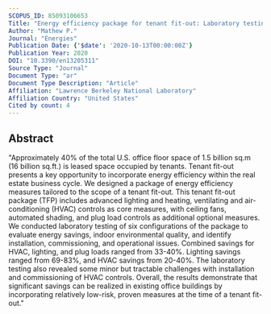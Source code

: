 ```yaml
---
SCOPUS_ID: 85093106653
Title: "Energy efficiency package for tenant fit-out: Laboratory testing and validation of energy savings and indoor environmental quality"
Author: "Mathew P."
Journal: "Energies"
Publication Date: {'$date': '2020-10-13T00:00:00Z'}
Publication Year: 2020
DOI: "10.3390/en13205311"
Source Type: "Journal"
Document Type: "ar"
Document Type Description: "Article"
Affiliation: "Lawrence Berkeley National Laboratory"
Affiliation Country: "United States"
Cited by count: 4
---
```


## Abstract
"Approximately 40% of the total U.S. office floor space of 1.5 billion sq.m (16 billion sq.ft.) is leased space occupied by tenants. Tenant fit-out presents a key opportunity to incorporate energy efficiency within the real estate business cycle. We designed a package of energy efficiency measures tailored to the scope of a tenant fit-out. This tenant fit-out package (TFP) includes advanced lighting and heating, ventilating and air-conditioning (HVAC) controls as core measures, with ceiling fans, automated shading, and plug load controls as additional optional measures. We conducted laboratory testing of six configurations of the package to evaluate energy savings, indoor environmental quality, and identify installation, commissioning, and operational issues. Combined savings for HVAC, lighting, and plug loads ranged from 33-40%. Lighting savings ranged from 69-83%, and HVAC savings from 20-40%. The laboratory testing also revealed some minor but tractable challenges with installation and commissioning of HVAC controls. Overall, the results demonstrate that significant savings can be realized in existing office buildings by incorporating relatively low-risk, proven measures at the time of a tenant fit-out."
